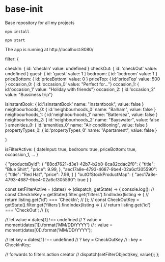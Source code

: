 # base-init
Base repository for all my projects

```
npm install
```

```
npm start
```

The app is running at http://localhost:8080/




filter: {

  checkIn: { id: 'checkIn' value: undefined }
  checkOut: { id: 'checkOut' value: undefined }
  guest: { id: 'guest' value: 1 }
  bedroom: { id: 'bedroom' value: 1 } 
  priceBottom: { id:'priceBottom' value: 0 }
  priceTop: { id:'priceTop' value: 500 }
  occasion_0: { id:'occasion_0' value: "Perfect for..."}
  occasion_1: { id:'occasion_1' value: "Holiday with friends"}
  occasion_2: { id:'occasion_2' value: "Bussiness trip"}

  isInstantBook: { id:'isInstantBook' name: "instantbook", value: false }
  neighbourhoods_0: { id:'neighbourhoods_0' name: "Balham", value: false }
  neighbourhoods_1: { id:'neighbourhoods_1' name: "Battersea", value: false }
  neighbourhoods_2: { id:'neighbourhoods_2' name: "Bayswater", value: false }
  amenities_0: { id:'amenities_0' name: "Air conditioning", value: false }
  propertyTypes_0: { id:'propertyTypes_0' name: "Apartament", value: false }

}

isFilterActive: {
  dateInput: true,
  bedroom: true,
  priceBottom: true,
  occassion_1,
  ...
}


{
  "productsById": {
    "88cd7621-d3e1-42b7-b2b8-8ca82cdac2f0": {
      "title": "Blue Shirt",
      "price": 9.99,
    },
    "aec17a8e-4793-4687-9be4-02a6cf305590": {
      "title": "Red Hat",
      "price": 7.99,
    }
  }
  "outOfStockProductMap": {
      "aec17a8e-4793-4687-9be4-02a6cf305590": true
  }
}

const setFilterActive = (dates) => (dispatch, getState) => {
  console.log();
  // const CheckInKey = getState().filter.get('filters').findIndex(listing => {
  //   return listing.get('id') === 'CheckIn';
  // });
  // const CheckOutKey = getState().filter.get('filters').findIndex(listing => {
  //   return listing.get('id') === 'CheckOut';
  // });

  // let value = dates[1] !== undefined
  //     ? value = moment(dates[1]).format('MM/DD/YYYY')
  //     : value = moment(dates[0]).format('MM/DD/YYYY');

  // let key = dates[1] !== undefined
  //     ? key = CheckOutKey
  //     : key = CheckInKey;

  // forwards to filters action creator
  // dispatch(setFilterObject(key, value));
};